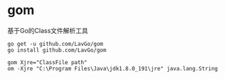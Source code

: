 # gom
基于Go的Class文件解析工具

```
go get -u github.com/LavGo/gom
go install github.com/LavGo/gom

gom Xjre="ClassFile path"
om -Xjre "C:\Program Files\Java\jdk1.8.0_191\jre" java.lang.String
```
